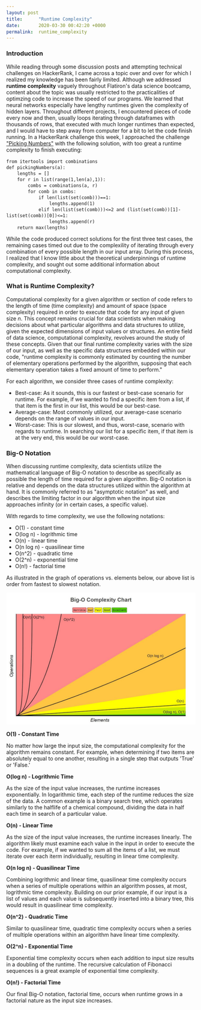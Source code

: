 ```yaml
---
layout: post
title:      "Runtime Complexity"
date:       2020-03-30 00:42:20 +0000
permalink:  runtime_complexity
---
```



### Introduction

While reading through some discussion posts and attempting technical challenges on HackerRank, I came across a topic over and over for which I realized my knowledge has been fairly limited. Although we addressed **runtime complexity** vaguely throughout Flatiron's data science bootcamp, content about the topic was usually restricted to the practicalities of optimzing code to increase the speed of our programs. We learned that neural networks especially have lengthy runtimes given the complexity of hidden layers. Throughout different projects, I encountered pieces of code every now and then, usually loops iterating through dataframes with thousands of rows, that executed with much longer runtimes than expected, and I would have to step away from computer for a bit to let the code finish running. In a HackerRank challenge this week, I approached the challenge ["Picking Numbers"](https://www.hackerrank.com/challenges/picking-numbers/) with the following solution, with too great a runtime complexity to finish executing:

```
from itertools import combinations
def pickingNumbers(a):
    lengths = []
    for r in list(range(1,len(a),1)):
        combs = combinations(a, r)
        for comb in combs:
            if len(list(set(comb)))==1:
                lengths.append(1)
            elif len(list(set(comb)))<=2 and (list(set(comb))[1]-list(set(comb))[0])<=1:
                lengths.append(r)
    return max(lengths)
```

While the code produced correct solutions for the first three test cases, the remaining cases timed out due to the complexility of iterating through every combination of every possible length in our input array. During this process, I realized that I know little about the theoretical underpinnings of runtime complexity, and sought out some additional information about computational complexity.

### What is Runtime Complexity?

Computational complexity for a given algorithm or section of code refers to the length of time (time complexity) and amount of space (space complexity) required in order to execute that code for any input of given size *n*. This concept remains crucial for data scientists when making decisions about what particular algorithms and data structures to utilize, given the expected dimensions of input values or structures. An entire field of data science, computational complexity, revolves around the study of these concepts. Given that our final runtime complexity varies with the size of our input, as well as the specific data structures embedded within our code, "runtime complexity is commonly estimated by counting the number of elementary operations performed by the algorithm, supposing that each elementary operation takes a fixed amount of time to perform."

For each algorithm, we consider three cases of runtime complexity:
* Best-case: As it sounds, this is our fastest or best-case scenario for runtime. For example, if we wanted to find a specific item from a list, if that item is the first in our list, this would be our best-case.
* Average-case: Most commonly utilized, our average-case scenario depends on the range of values in our input.
* Worst-case: This is our slowest, and thus, worst-case, scenario with regards to runtime. In searching our list for a specific item, if that item is at the very end, this would be our worst-case.

### Big-O Notation

When discussing runtime complexity, data scientists utilize the mathematical language of Big-O notation to describe as specifically as possible the length of time required for a given algorithm. Big-O notation is relative and depends on the data structures utilized within the algorithm at hand. It is commonly referred to as "asymptotic notation" as well, and describes the limiting factor in our algorithm when the input size approaches infinity (or in certain cases, a specific value).

With regards to time complexity, we use the following notations:
* O(1) - constant time
* O(log n) - logrithmic time
* O(n) - linear time
* O(n log n) - quasilinear time
* O(n^2) - quadratic time
* O(2^n) - exponential time
* O(n!) - factorial time

As illustrated in the graph of operations vs. elements below, our above list is order from fastest to slowest notation.

![](https://github.com/huntersapienza/Blogging/blob/master/Runtime%20Complexity/Runtime%20Complexity%20Graph.jpeg)

**O(1) - Constant Time**

No matter how large the input size, the computational complexity for the algorithm remains constant. For example, when determining if two items are absolutely equal to one another, resulting in a single step that outputs 'True' or 'False.'

**O(log n) - Logrithmic Time**

As the size of the input value increases, the runtime increases exponentially. In logarithmic time, each step of the runtime reduces the size of the data. A common example is a binary search tree, which operates similarly to the halflife of a chemical compound, dividing the data in half each time in search of a particular value.

**O(n) - Linear Time**

As the size of the input value increases, the runtime increases linearly. The algorithm likely must examine each value in the input in order to execute the code. For example, if we wanted to sum all the items of a list, we must iterate over each iterm individually, resulting in linear time complexity.

**O(n log n) - Quasilinear Time**

Combining logrithmic and linear time, quasilinear time complexity occurs when a series of multiple operations within an algorithm posses, at most, logrithmic time complexity. Building on our prior example, if our input is a list of values and each value is subsequently inserted into a binary tree, this would result in quasilinear time complexity.

**O(n^2) - Quadratic Time**

Similar to quasilinear time, quadratic time complexity occurs when a series of multiple operations within an algorithm have linear time complexity.

**O(2^n) - Exponential Time**

Exponential time complexity occurs when each addition to input size results in a doubling of the runtime. The recursive calculation of Fibonacci sequences is a great example of exponential time complexity.

**O(n!) - Factorial Time**

Our final Big-O notation, factorial time, occurs when runtime grows in a factorial nature as the input size increases.
